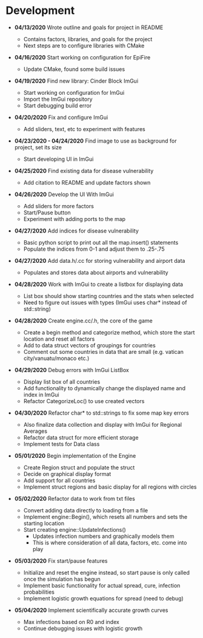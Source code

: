 # Development

- **04/13/2020** Wrote outline and goals for project in README
  - Contains factors, libraries, and goals for the project
  - Next steps are to configure libraries with CMake

- **04/16/2020** Start working on configuration for EpiFire
  - Update CMake, found some build issues
  
- **04/19/2020** Find new library: Cinder Block ImGui
  - Start working on configuration for ImGui
  - Import the ImGui repository
  - Start debugging build error
  
- **04/20/2020** Fix and configure ImGui
  - Add sliders, text, etc to experiment with features

- **04/23/2020 - 04/24/2020** Find image to use as background for project, set its size
  - Start developing UI in ImGui

- **04/25/2020** Find existing data for disease vulnerability
  - Add citation to README and update factors shown
  
- **04/26/2020** Develop the UI With ImGui
  - Add sliders for more factors
  - Start/Pause button
  - Experiment with adding ports to the map
  
- **04/27/2020** Add indices for disease vulnerability
  - Basic python script to print out all the map.insert() statements
  - Populate the indices from 0-1 and adjust them to .25-.75
  
- **04/27/2020** Add data.h/.cc for storing vulnerability and airport data
  - Populates and stores data about airports and vulnerability
  
- **04/28/2020** Work with ImGui to create a listbox for displaying data
  - List box should show starting countries and the stats when selected
  - Need to figure out issues with types (ImGui uses char* instead of std::string)
  
- **04/28/2020** Create engine.cc/.h, the core of the game
  - Create a begin method and categorize method, which store the start location and reset all factors
  - Add to data struct vectors of groupings for countries
  - Comment out some countries in data that are small (e.g. vatican city/vanuatu/monaco etc.)
  
- **04/29/2020** Debug errors with ImGui ListBox
  - Display list box of all countries
  - Add functionality to dynamically change the displayed name and index in ImGui
  - Refactor CategorizeLoc() to use created vectors
  
- **04/30/2020** Refactor char* to std::strings to fix some map key errors
  - Also finalize data collection and display with ImGui for Regional Averages
  - Refactor data struct for more efficient storage
  - Implement tests for Data class
  
- **05/01/2020** Begin implementation of the Engine
  - Create Region struct and populate the struct
  - Decide on graphical display format
  - Add support for all countries
  - Implement struct regions and basic display for all regions with circles
  
- **05/02/2020** Refactor data to work from txt files
  - Convert adding data directly to loading from a file
  - Implement engine::Begin(), which resets all numbers and sets the starting location
  - Start creating engine::UpdateInfections()
    - Updates infection numbers and graphically models them
    - This is where consideration of all data, factors, etc. come into play
    
- **05/03/2020** Fix start/pause features
  - Initialize and reset the engine instead, so start pause is only called once the simulation has begun
  - Implement basic functionality for actual spread, cure, infection probabilities
  - Implement logistic growth equations for spread (need to debug)
  
- **05/04/2020** Implement scientifically accurate growth curves
  - Max infections based on R0 and index
  - Continue debugging issues with logistic growth